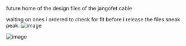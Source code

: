 future home of the design files of the jangofet cable


waiting on ones i ordered to check for fit before i release the files
sneak peak.
![image](https://github.com/pbanj/jangofet/assets/17306233/a2727456-4509-4048-b97e-cd3fb95b0920)

![image](https://github.com/pbanj/jangofet/assets/17306233/5d7e73b7-ea34-4b94-a3fb-55e5b9397912)
